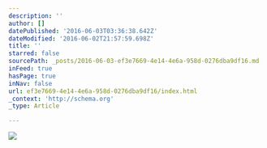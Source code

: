 ```yaml
---
description: ''
author: []
datePublished: '2016-06-03T03:36:38.642Z'
dateModified: '2016-06-02T21:57:59.698Z'
title: ''
starred: false
sourcePath: _posts/2016-06-03-ef3e7669-4e14-4e6a-958d-0276dba9df16.md
inFeed: true
hasPage: true
inNav: false
url: ef3e7669-4e14-4e6a-958d-0276dba9df16/index.html
_context: 'http://schema.org'
_type: Article

---
```

![](https://the-grid-user-content.s3-us-west-2.amazonaws.com/b4f6b424-a32f-409e-8fcd-d876cb102431.jpg)